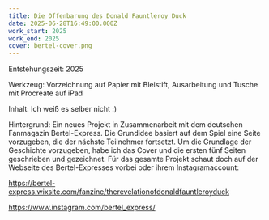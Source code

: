 ```yaml
---
title: Die Offenbarung des Donald Fauntleroy Duck
date: 2025-06-28T16:49:00.000Z
work_start: 2025
work_end: 2025
cover: bertel-cover.png
---
```

Entstehungszeit: 2025

Werkzeug: Vorzeichnung auf Papier mit Bleistift, Ausarbeitung und Tusche mit Procreate auf iPad

Inhalt: Ich weiß es selber nicht :)

Hintergrund: Ein neues Projekt in Zusammenarbeit mit dem deutschen Fanmagazin Bertel-Express. Die Grundidee basiert auf dem Spiel eine Seite vorzugeben, die der nächste Teilnehmer fortsetzt. Um die Grundlage der Geschichte vorzugeben, habe ich das Cover und die ersten fünf Seiten geschrieben und gezeichnet. Für das gesamte Projekt schaut doch auf der Webseite des Bertel-Expresses vorbei oder ihrem Instagramaccount: 

https://bertel-express.wixsite.com/fanzine/therevelationofdonaldfauntleroyduck

https://www.instagram.com/bertel_express/
